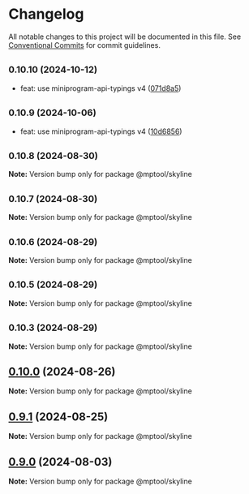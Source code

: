 # Changelog

All notable changes to this project will be documented in this file. See [Conventional Commits](https://conventionalcommits.org) for commit guidelines.

## <small>0.10.10 (2024-10-12)</small>

- feat: use miniprogram-api-typings v4 ([071d8a5](https://github.com/miniapp-tool/mptool/commit/071d8a5))

## <small>0.10.9 (2024-10-06)</small>

- feat: use miniprogram-api-typings v4 ([10d6856](https://github.com/miniapp-tool/mptool/commit/10d6856))

## <small>0.10.8 (2024-08-30)</small>

**Note:** Version bump only for package @mptool/skyline

## <small>0.10.7 (2024-08-30)</small>

**Note:** Version bump only for package @mptool/skyline

## <small>0.10.6 (2024-08-29)</small>

**Note:** Version bump only for package @mptool/skyline

## <small>0.10.5 (2024-08-29)</small>

**Note:** Version bump only for package @mptool/skyline

## <small>0.10.3 (2024-08-29)</small>

**Note:** Version bump only for package @mptool/skyline

## [0.10.0](https://github.com/miniapp-tool/mptool/compare/v0.9.1...v0.10.0) (2024-08-26)

**Note:** Version bump only for package @mptool/skyline

## [0.9.1](https://github.com/miniapp-tool/mptool/compare/v0.9.0...v0.9.1) (2024-08-25)

**Note:** Version bump only for package @mptool/skyline

## [0.9.0](https://github.com/miniapp-tool/mptool/compare/v0.8.6...v0.9.0) (2024-08-03)

**Note:** Version bump only for package @mptool/skyline

